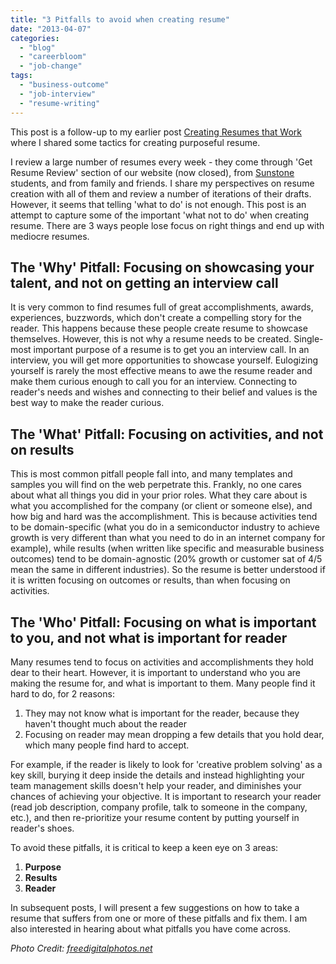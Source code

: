 ```yaml
---
title: "3 Pitfalls to avoid when creating resume"
date: "2013-04-07"
categories: 
  - "blog"
  - "careerbloom"
  - "job-change"
tags: 
  - "business-outcome"
  - "job-interview"
  - "resume-writing"
---
```


This post is a follow-up to my earlier post [Creating Resumes that Work](http://careerbloom.org/2013/04/01/creatin-resumes-that-work/) where I shared some tactics for creating purposeful resume.

I review a large number of resumes every week - they come through 'Get Resume Review' section of our website (now closed), from [Sunstone](http://www.sunstone.in) students, and from family and friends. I share my perspectives on resume creation with all of them and review a number of iterations of their drafts. However, it seems that telling 'what to do' is not enough. This post is an attempt to capture some of the important 'what not to do' when creating resume. There are 3 ways people lose focus on right things and end up with mediocre resumes.

## The 'Why' Pitfall: Focusing on showcasing your talent, and not on getting an interview call

It is very common to find resumes full of great accomplishments, awards, experiences, buzzwords, which don't create a compelling story for the reader. This happens because these people create resume to showcase themselves. However, this is not why a resume needs to be created. Single-most important purpose of a resume is to get you an interview call. In an interview, you will get more opportunities to showcase yourself. Eulogizing yourself is rarely the most effective means to awe the resume reader and make them curious enough to call you for an interview. Connecting to reader's needs and wishes and connecting to their belief and values is the best way to make the reader curious.

## The 'What' Pitfall: Focusing on activities, and not on results

This is most common pitfall people fall into, and many templates and samples you will find on the web perpetrate this. Frankly, no one cares about what all things you did in your prior roles. What they care about is what you accomplished for the company (or client or someone else), and how big and hard was the accomplishment. This is because activities tend to be domain-specific (what you do in a semiconductor industry to achieve growth is very different than what you need to do in an internet company for example), while results (when written like specific and measurable business outcomes) tend to be domain-agnostic (20% growth or customer sat of 4/5 mean the same in different industries). So the resume is better understood if it is written focusing on outcomes or results, than when focusing on activities.

## The 'Who' Pitfall: Focusing on what is important to you, and not what is important for reader

Many resumes tend to focus on activities and accomplishments they hold dear to their heart. However, it is important to understand who you are making the resume for, and what is important to them. Many people find it hard to do, for 2 reasons:

1. They may not know what is important for the reader, because they haven't thought much about the reader
2. Focusing on reader may mean dropping a few details that you hold dear, which many people find hard to accept.

For example, if the reader is likely to look for 'creative problem solving' as a key skill, burying it deep inside the details and instead highlighting your team management skills doesn't help your reader, and diminishes your chances of achieving your objective. It is important to research your reader (read job description, company profile, talk to someone in the company, etc.), and then re-prioritize your resume content by putting yourself in reader's shoes.

To avoid these pitfalls, it is critical to keep a keen eye on 3 areas:

1. **Purpose**
2. **Results**
3. **Reader**

In subsequent posts, I will present a few suggestions on how to take a resume that suffers from one or more of these pitfalls and fix them. I am also interested in hearing about what pitfalls you have come across.

_Photo Credit: [freedigitalphotos.net](http://www.freedigitalphotos.net)_
